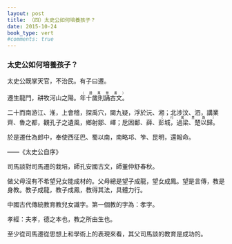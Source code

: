 ```yaml
---
layout: post
title: （四）太史公如何培養孩子？
date: 2015-10-24
book_type: vert
#comments: true
---
```


### 太史公如何培養孩子？

<p class="gap-after">太史公既掌天官，不治民。有子曰遷。</p>

<p class="gap-after">遷生龍門，耕牧河山之陽。<ruby><rb>年十歲則誦古文。</rb><rt>（讀萬卷書）</rt></ruby></p>

<p class="gap-after">二十而南游江、淮，上會稽，探禹穴，闚九疑，浮於沅、湘；北涉汶、泗，講業齊、魯之都，觀孔子之遺風，鄉射鄒、嶧；戹困鄱、薛、<ruby><rb>彭城，過梁、楚以歸。</rb><rt>（行萬里路）</rt></ruby></p>

<p class="gap-after">於是遷仕為郎中，奉使西征巴、蜀以南，南略邛、笮、昆明，還報命。</p>

<p class="gap-after nehan-p-bottom">——《太史公自序》</p>

<p class="gap-after">司馬談對司馬遷的栽培，師孔安國古文，師董仲舒春秋。</p>
<p class="gap-after">做父母沒有不希望兒女能成材的。父母總是望子成龍，望女成鳳。望是言傳，教是身教。教子成龍，教子成鳳，教得其法，具體力行。</p>
<p class="gap-after">中國古代傳統教育教兒女識字。第一個教的字為：孝字。</p>
<p class="gap-after">孝經：夫孝，德之本也，教之所由生也。</p>
<p class="gap-after">至少從司馬遷從思想上和學術上的表現來看，其父司馬談的教育是成功的。</p>







